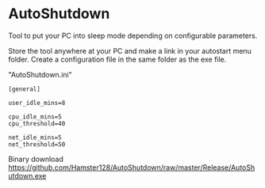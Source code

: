 # AutoShutdown
Tool to put your PC into sleep mode depending on configurable parameters.

Store the tool anywhere at your PC and make a link in your autostart menu folder.
Create a configuration file in the same folder as the exe file.

"AutoShutdown.ini"

    [general]
    
    user_idle_mins=8

    cpu_idle_mins=5
    cpu_threshold=40
    
    net_idle_mins=5
    net_threshold=50



Binary download
https://github.com/Hamster128/AutoShutdown/raw/master/Release/AutoShutdown.exe
